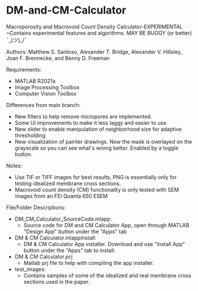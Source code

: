 # DM-and-CM-Calculator
Macroporosity and Macrovoid Count Density Calculator-EXPERIMENTAL
~Contains experimental features and algorithms. MAY BE BUGGY (or better) ¯\_(ツ)_/¯

Authors: Matthew S. Santoso, Alexander T. Bridge, Alexander V. Hillsley, Joan F. Brennecke, and Benny D. Freeman

Requirements: 
- MATLAB R2021a
- Image Processing Toolbox
- Computer Vision Toolbox

Differences from main branch:
- New filters to help remove micropores are implemented. 
- Some UI improvements to make it less laggy and easier to use
- New slider to enable manipulation of neighborhood size for adaptive thresholding
- New visualization of painter drawings. Now the mask is overlayed on the grayscale so you can see what's wrong better. Enabled by a toggle button.

Notes:
- Use TIF or TIFF images for best results, PNG is essentially only for testing idealized membrane cross sections.
- Macrovoid count density (CM) functionality is only tested with SEM images from an FEI Quanta 650 ESEM

File/Folder Descriptions:
- DM_CM_Calculator_SourceCode.mlapp:
  - Source code for DM and CM Calculator App, open through MATLAB "Design App" button under the "Apps" tab
- DM & CM Calculator.mlappinstall:
  - DM & CM Calculator App installer. Download and use "Install App" button under the "Apps" tab to install.
- DM & CM Calculator.prj:
  - Matlab prj file to help with compiling the app installer.
- test_images:
  - Contains samples of some of the idealized and real membrane cross sections used in the paper.
